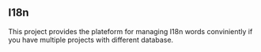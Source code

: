 ## I18n
This project provides the plateform for managing I18n words conviniently if you have multiple projects with different database.
